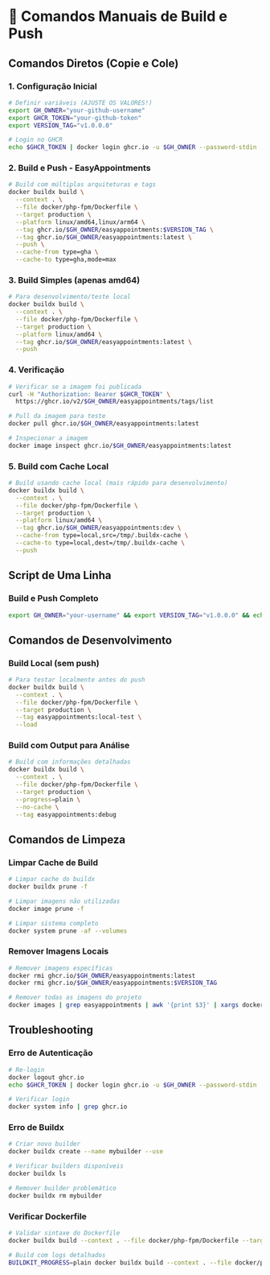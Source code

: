 # 🔨 Comandos Manuais de Build e Push

## **Comandos Diretos (Copie e Cole)**

### **1. Configuração Inicial**
```bash
# Definir variáveis (AJUSTE OS VALORES!)
export GH_OWNER="your-github-username"
export GHCR_TOKEN="your-github-token"
export VERSION_TAG="v1.0.0.0"

# Login no GHCR
echo $GHCR_TOKEN | docker login ghcr.io -u $GH_OWNER --password-stdin
```

### **2. Build e Push - EasyAppointments**
```bash
# Build com múltiplas arquiteturas e tags
docker buildx build \
  --context . \
  --file docker/php-fpm/Dockerfile \
  --target production \
  --platform linux/amd64,linux/arm64 \
  --tag ghcr.io/$GH_OWNER/easyappointments:$VERSION_TAG \
  --tag ghcr.io/$GH_OWNER/easyappointments:latest \
  --push \
  --cache-from type=gha \
  --cache-to type=gha,mode=max
```

### **3. Build Simples (apenas amd64)**
```bash
# Para desenvolvimento/teste local
docker buildx build \
  --context . \
  --file docker/php-fpm/Dockerfile \
  --target production \
  --platform linux/amd64 \
  --tag ghcr.io/$GH_OWNER/easyappointments:latest \
  --push
```

### **4. Verificação**
```bash
# Verificar se a imagem foi publicada
curl -H "Authorization: Bearer $GHCR_TOKEN" \
  https://ghcr.io/v2/$GH_OWNER/easyappointments/tags/list

# Pull da imagem para teste
docker pull ghcr.io/$GH_OWNER/easyappointments:latest

# Inspecionar a imagem
docker image inspect ghcr.io/$GH_OWNER/easyappointments:latest
```

### **5. Build com Cache Local**
```bash
# Build usando cache local (mais rápido para desenvolvimento)
docker buildx build \
  --context . \
  --file docker/php-fpm/Dockerfile \
  --target production \
  --platform linux/amd64 \
  --tag ghcr.io/$GH_OWNER/easyappointments:dev \
  --cache-from type=local,src=/tmp/.buildx-cache \
  --cache-to type=local,dest=/tmp/.buildx-cache \
  --push
```

## **Script de Uma Linha**

### **Build e Push Completo**
```bash
export GH_OWNER="your-username" && export VERSION_TAG="v1.0.0.0" && echo $GHCR_TOKEN | docker login ghcr.io -u $GH_OWNER --password-stdin && docker buildx build --context . --file docker/php-fpm/Dockerfile --target production --platform linux/amd64,linux/arm64 --tag ghcr.io/$GH_OWNER/easyappointments:$VERSION_TAG --tag ghcr.io/$GH_OWNER/easyappointments:latest --push
```

## **Comandos de Desenvolvimento**

### **Build Local (sem push)**
```bash
# Para testar localmente antes do push
docker buildx build \
  --context . \
  --file docker/php-fpm/Dockerfile \
  --target production \
  --tag easyappointments:local-test \
  --load
```

### **Build com Output para Análise**
```bash
# Build com informações detalhadas
docker buildx build \
  --context . \
  --file docker/php-fpm/Dockerfile \
  --target production \
  --progress=plain \
  --no-cache \
  --tag easyappointments:debug
```

## **Comandos de Limpeza**

### **Limpar Cache de Build**
```bash
# Limpar cache do buildx
docker buildx prune -f

# Limpar imagens não utilizadas
docker image prune -f

# Limpar sistema completo
docker system prune -af --volumes
```

### **Remover Imagens Locais**
```bash
# Remover imagens específicas
docker rmi ghcr.io/$GH_OWNER/easyappointments:latest
docker rmi ghcr.io/$GH_OWNER/easyappointments:$VERSION_TAG

# Remover todas as imagens do projeto
docker images | grep easyappointments | awk '{print $3}' | xargs docker rmi -f
```

## **Troubleshooting**

### **Erro de Autenticação**
```bash
# Re-login
docker logout ghcr.io
echo $GHCR_TOKEN | docker login ghcr.io -u $GH_OWNER --password-stdin

# Verificar login
docker system info | grep ghcr.io
```

### **Erro de Buildx**
```bash
# Criar novo builder
docker buildx create --name mybuilder --use

# Verificar builders disponíveis
docker buildx ls

# Remover builder problemático
docker buildx rm mybuilder
```

### **Verificar Dockerfile**
```bash
# Validar sintaxe do Dockerfile
docker buildx build --context . --file docker/php-fpm/Dockerfile --target production --dry-run

# Build com logs detalhados
BUILDKIT_PROGRESS=plain docker buildx build --context . --file docker/php-fpm/Dockerfile --target production --no-cache
```
